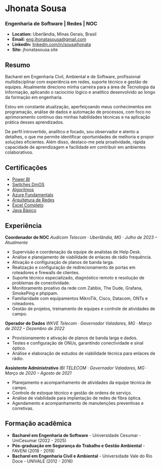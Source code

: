 # Jhonata Sousa

### Engenharia de Software | Redes | NOC

- **Location:** Uberlândia, Minas Gerais, Brasil
- **Email:** eng.jhonatasousa@gmail.com
- **LinkedIn:** [linkedin.com/in/sousajhonata](https://linkedin.com/in/sousajhonata)
- **Site:** jhonatasousa.site

## Resumo

Bacharel em Engenharia Civil, Ambiental e de Software, profissional multidisciplinar com experiência em redes, suporte técnico e gestão de equipes. Atualmente direciono minha carreira para a área de Tecnologia da Informação, aplicando o raciocínio lógico e analítico desenvolvido ao longo da formação em engenharia.

Estou em constante atualização, aperfeiçoando meus conhecimentos em programação, análise de dados e automação de processos, com foco no aprimoramento contínuo das minhas habilidades técnicas e na aplicação prática desses aprendizados.

De perfil introvertido, analítico e focado, sou observador e atento a detalhes, o que me permite identificar oportunidades de melhoria e propor soluções eficientes. Além disso, destaco-me pela proatividade, rápida capacidade de aprendizagem e facilidade em contribuir em ambientes colaborativos.


## Certificações

- [Power BI](assets/certificates/Power-BI.pdf)
- [Switches DmOS](assets/certificates/Switches-DmOS.pdf)
- [Algoritmos](assets/certificates/Algoritmo.pdf)
- [Azure Fundamentals](assets/certificates/Azure-Fundamental.pdf)
- [Arquitetura de Redes](assets/certificates/Arquitetura-Redes.pdf)
- [Excel Completo](assets/certificates/Excel.pdf)
- [Java Básico](assets/certificates/Java-Basico.pdf)


## Experiência

**Coordenador de NOC**
*Audicom Telecom · Uberlândia, MG · Julho de 2023 – Atualmente*

- Supervisão e coordenação da equipe de analistas de Help Desk.
- Análise e planejamento de viabilidade de enlaces de rádio frequência.
- Ativação e configuração de planos de banda larga.
- Realização e configuração de redirecionamento de portas em roteadores e firewalls de clientes.
- Suporte técnico especializado, diagnóstico remoto e resolução de problemas de conectividade.
- Monitoramento proativo da rede com Zabbix, The Dude, Grafana, SmokePing e phpipam.
- Familiaridade com equipamentos MikroTik, Cisco, Datacom, ONTs e roteadores.
- Gestão de projetos, treinamento de equipes e controle de atividades de campo.

**Operador de Dados**
*WKVE Telecom · Governador Valadares, MG · Março de 2022 – Dezembro de 2022*

- Provisionamento e ativação de planos de banda larga e dados.
- Testes e configuração de ONUs, garantindo conectividade e sinal óptico.
- Análise e elaboração de estudos de viabilidade técnica para enlaces de rádio.

**Assistente Administrativo**
*IBI TELECOM · Governador Valadares, MG · Março de 2020 – Agosto de 2021*

- Planejamento e acompanhamento de atividades da equipe técnica de campo.
- Controle de estoque técnico e gestão de ordens de serviço.
- Análise de viabilidade para implantação de redes de fibra óptica.
- Agendamento e acompanhamento de manutenções preventivas e corretivas.

## Formação acadêmica

- **Bacharel em Engenharia de Software** - Universidade Cesumar - UniCesumar (2022 - 2025)
- **Pós-graduação em Segurança do Trabalho e Gestão Ambiental** - FAVENI (2018 - 2019)
- **Bacharel em Engenharia Civil e Ambiental** - Universidade Vale do Rio Doce - UNIVALE (2012 - 2016)
